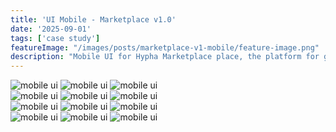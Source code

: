 ```yaml
---
title: 'UI Mobile - Marketplace v1.0'
date: '2025-09-01'
tags: ['case study']
featureImage: "/images/posts/marketplace-v1-mobile/feature-image.png"
description: "Mobile UI for Hypha Marketplace place, the platform for gaining validators and earning rewards."
---
```


<div class="image-row">
  <img src="/images/posts/marketplace-v1-mobile/home-1.png" alt="mobile ui" />
  <img src="/images/posts/marketplace-v1-mobile/home-2.png" alt="mobile ui" />
  <img src="/images/posts/marketplace-v1-mobile/validate.png" alt="mobile ui" />
</div>

<div class="image-row">
  <img src="/images/posts/marketplace-v1-mobile/profile-1.png" alt="mobile ui" />
  <img src="/images/posts/marketplace-v1-mobile/profile-2.png" alt="mobile ui" />
  <img src="/images/posts/marketplace-v1-mobile/profile-3.png" alt="mobile ui" />
</div>

<div class="image-row">
  <img src="/images/posts/marketplace-v1-mobile/rewards-1.png" alt="mobile ui" />
  <img src="/images/posts/marketplace-v1-mobile/rewards-2.png" alt="mobile ui" />
  <img src="/images/posts/marketplace-v1-mobile/success.png" alt="mobile ui" />
</div>

<div class="image-row">
  <img src="/images/posts/marketplace-v1-mobile/user-1.png" alt="mobile ui" />
  <img src="/images/posts/marketplace-v1-mobile/user-2.png" alt="mobile ui" />
  <img src="/images/posts/marketplace-v1-mobile/user-3.png" alt="mobile ui" />
</div>